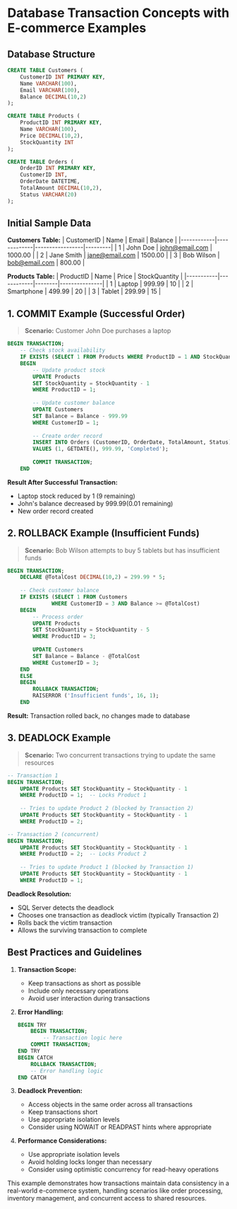 


# Database Transaction Concepts with E-commerce Examples

## Database Structure

```sql
CREATE TABLE Customers (
    CustomerID INT PRIMARY KEY,
    Name VARCHAR(100),
    Email VARCHAR(100),
    Balance DECIMAL(10,2)
);

CREATE TABLE Products (
    ProductID INT PRIMARY KEY,
    Name VARCHAR(100),
    Price DECIMAL(10,2),
    StockQuantity INT
);

CREATE TABLE Orders (
    OrderID INT PRIMARY KEY,
    CustomerID INT,
    OrderDate DATETIME,
    TotalAmount DECIMAL(10,2),
    Status VARCHAR(20)
);
```

## Initial Sample Data

**Customers Table:**
| CustomerID | Name        | Email           | Balance |
|------------|-------------|-----------------|---------|
| 1          | John Doe    | john@email.com  | 1000.00 |
| 2          | Jane Smith  | jane@email.com  | 1500.00 |
| 3          | Bob Wilson  | bob@email.com   |  800.00 |

**Products Table:**
| ProductID | Name       | Price  | StockQuantity |
|-----------|------------|--------|---------------|
| 1         | Laptop     | 999.99 | 10           |
| 2         | Smartphone | 499.99 | 20           |
| 3         | Tablet     | 299.99 | 15           |

## 1. COMMIT Example (Successful Order)

> **Scenario:** Customer John Doe purchases a laptop

```sql
BEGIN TRANSACTION;
    -- Check stock availability
    IF EXISTS (SELECT 1 FROM Products WHERE ProductID = 1 AND StockQuantity >= 1)
    BEGIN
        -- Update product stock
        UPDATE Products 
        SET StockQuantity = StockQuantity - 1 
        WHERE ProductID = 1;
        
        -- Update customer balance
        UPDATE Customers 
        SET Balance = Balance - 999.99 
        WHERE CustomerID = 1;
        
        -- Create order record
        INSERT INTO Orders (CustomerID, OrderDate, TotalAmount, Status)
        VALUES (1, GETDATE(), 999.99, 'Completed');
        
        COMMIT TRANSACTION;
    END
```

**Result After Successful Transaction:**
- Laptop stock reduced by 1 (9 remaining)
- John's balance decreased by $999.99 ($0.01 remaining)
- New order record created

## 2. ROLLBACK Example (Insufficient Funds)

> **Scenario:** Bob Wilson attempts to buy 5 tablets but has insufficient funds

```sql
BEGIN TRANSACTION;
    DECLARE @TotalCost DECIMAL(10,2) = 299.99 * 5;
    
    -- Check customer balance
    IF EXISTS (SELECT 1 FROM Customers 
              WHERE CustomerID = 3 AND Balance >= @TotalCost)
    BEGIN
        -- Process order
        UPDATE Products 
        SET StockQuantity = StockQuantity - 5 
        WHERE ProductID = 3;
        
        UPDATE Customers 
        SET Balance = Balance - @TotalCost 
        WHERE CustomerID = 3;
    END
    ELSE
    BEGIN
        ROLLBACK TRANSACTION;
        RAISERROR ('Insufficient funds', 16, 1);
    END
```

**Result:** Transaction rolled back, no changes made to database

## 3. DEADLOCK Example

> **Scenario:** Two concurrent transactions trying to update the same resources

```sql
-- Transaction 1
BEGIN TRANSACTION;
    UPDATE Products SET StockQuantity = StockQuantity - 1 
    WHERE ProductID = 1;  -- Locks Product 1
    
    -- Tries to update Product 2 (blocked by Transaction 2)
    UPDATE Products SET StockQuantity = StockQuantity - 1 
    WHERE ProductID = 2;

-- Transaction 2 (concurrent)
BEGIN TRANSACTION;
    UPDATE Products SET StockQuantity = StockQuantity - 1 
    WHERE ProductID = 2;  -- Locks Product 2
    
    -- Tries to update Product 1 (blocked by Transaction 1)
    UPDATE Products SET StockQuantity = StockQuantity - 1 
    WHERE ProductID = 1;
```

**Deadlock Resolution:**
- SQL Server detects the deadlock
- Chooses one transaction as deadlock victim (typically Transaction 2)
- Rolls back the victim transaction
- Allows the surviving transaction to complete

## Best Practices and Guidelines

1. **Transaction Scope:**
   - Keep transactions as short as possible
   - Include only necessary operations
   - Avoid user interaction during transactions

2. **Error Handling:**
   ```sql
   BEGIN TRY
       BEGIN TRANSACTION;
           -- Transaction logic here
       COMMIT TRANSACTION;
   END TRY
   BEGIN CATCH
       ROLLBACK TRANSACTION;
       -- Error handling logic
   END CATCH
   ```

3. **Deadlock Prevention:**
   - Access objects in the same order across all transactions
   - Keep transactions short
   - Use appropriate isolation levels
   - Consider using NOWAIT or READPAST hints where appropriate

4. **Performance Considerations:**
   - Use appropriate isolation levels
   - Avoid holding locks longer than necessary
   - Consider using optimistic concurrency for read-heavy operations

This example demonstrates how transactions maintain data consistency in a real-world e-commerce system, handling scenarios like order processing, inventory management, and concurrent access to shared resources.